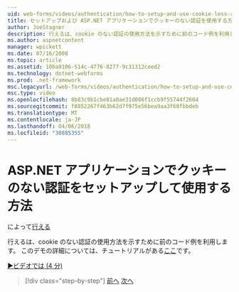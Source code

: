 ```yaml
---
uid: web-forms/videos/authentication/how-to-setup-and-use-cookie-less-authentication-in-an-aspnet-application
title: セットアップおよび ASP.NET アプリケーションでクッキーのない認証を使用する方法 |Microsoft ドキュメント
author: JoeStagner
description: 行えるは、cookie のない認証の使用方法を示すために前のコード例を利用します。 このデモの詳細については、チュートリアルが存在しています.
ms.author: aspnetcontent
manager: wpickett
ms.date: 07/16/2008
ms.topic: article
ms.assetid: 10ba9106-514c-4776-8277-9c31312ceed2
ms.technology: dotnet-webforms
ms.prod: .net-framework
msc.legacyurl: /web-forms/videos/authentication/how-to-setup-and-use-cookie-less-authentication-in-an-aspnet-application
msc.type: video
ms.openlocfilehash: 8b83c9b1cbe81a0ae31d086f1ccb9f55744f2604
ms.sourcegitcommit: f8852267f463b62d7f975e56bea9aa3f68fbbdeb
ms.translationtype: MT
ms.contentlocale: ja-JP
ms.lasthandoff: 04/06/2018
ms.locfileid: "30885355"
---
```

<a name="how-to-setup-and-use-cookie-less-authentication-in-an-aspnet-application"></a>ASP.NET アプリケーションでクッキーのない認証をセットアップして使用する方法
====================
によって[行える](https://github.com/JoeStagner)

行えるは、cookie のない認証の使用方法を示すために前のコード例を利用します。 このデモの詳細については、チュートリアルがある[ここ](../../overview/older-versions-security/introduction/forms-authentication-configuration-and-advanced-topics-vb.md)です。

[&#9654;ビデオでは (4 分)](https://channel9.msdn.com/Blogs/ASP-NET-Site-Videos/how-to-setup-and-use-cookie-less-authentication-in-an-aspnet-application)

> [!div class="step-by-step"]
> [前へ](how-to-change-the-forms-authentication-properties.md)
> [次へ](asp-forms-login-relocation.md)
